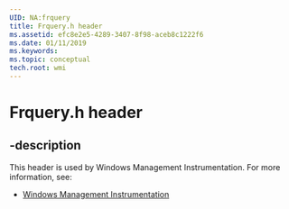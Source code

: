 ```yaml
---
UID: NA:frquery
title: Frquery.h header
ms.assetid: efc8e2e5-4289-3407-8f98-aceb8c1222f6
ms.date: 01/11/2019
ms.keywords: 
ms.topic: conceptual
tech.root: wmi
---
```


# Frquery.h header


## -description


This header is used by Windows Management Instrumentation. For more information, see:

- [Windows Management Instrumentation](../_wmi/index.md)

